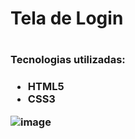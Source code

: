<H1> Tela de Login <H1>
  
<h3> Tecnologias utilizadas: <h3>
  <ul>
    <li>HTML5</li>
    <li>CSS3</li>
  </ul>
  
  ![image](https://user-images.githubusercontent.com/91089946/161454688-a8ed7f13-1fd9-4e96-bc80-480d9c0bfc16.png)

